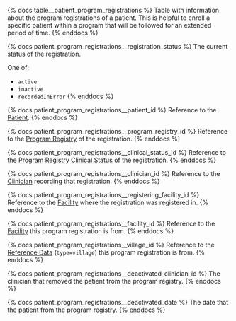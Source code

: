 {% docs table__patient_program_registrations %}
Table with information about the program registrations of a patient. This is helpful
to enroll a specific patient within a program that will be followed for an extended
period of time.
{% enddocs %}

{% docs patient_program_registrations__registration_status %}
The current status of the registration.

One of:
- `active`
- `inactive`
- `recordedInError`
{% enddocs %}

{% docs patient_program_registrations__patient_id %}
Reference to the [Patient](#!/source/source.tamanu.tamanu.patients).
{% enddocs %}

{% docs patient_program_registrations__program_registry_id %}
Reference to the [Program Registry](#!/source/source.tamanu.tamanu.program_registries)
of the registration.
{% enddocs %}

{% docs patient_program_registrations__clinical_status_id %}
Reference to the [Program Registry Clinical Status](#!/source/source.tamanu.tamanu.program_registry_clinical_statuses)
of the registration.
{% enddocs %}

{% docs patient_program_registrations__clinician_id %}
Reference to the [Clinician](#!/source/source.tamanu.tamanu.users) recording that
registration.
{% enddocs %}

{% docs patient_program_registrations__registering_facility_id %}
Reference to the [Facility](#!/source/source.tamanu.tamanu.facilities) where the
registration was registered in.
{% enddocs %}

{% docs patient_program_registrations__facility_id %}
Reference to the [Facility](#!/source/source.tamanu.tamanu.facilities) this program
registration is from.
{% enddocs %}

{% docs patient_program_registrations__village_id %}
Reference to the [Reference Data](#!/source/source.tamanu.tamanu.reference_data)
(`type=village`) this program registration is from.
{% enddocs %}

{% docs patient_program_registrations__deactivated_clinician_id %}
The clinician that removed the patient from the program registry.
{% enddocs %}

{% docs patient_program_registrations__deactivated_date %}
The date that the patient from the program registry.
{% enddocs %}
